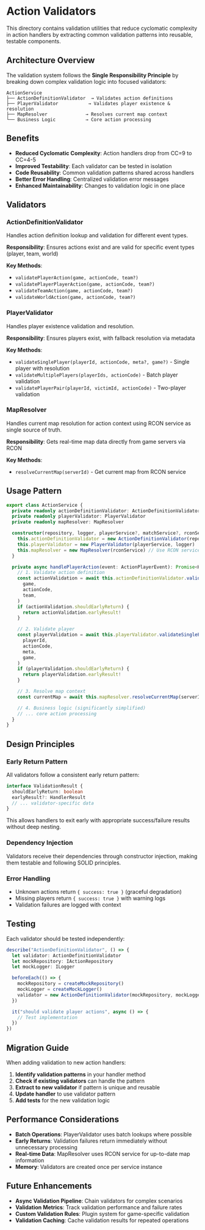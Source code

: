 # Action Validators

This directory contains validation utilities that reduce cyclomatic complexity in action handlers by extracting common validation patterns into reusable, testable components.

## Architecture Overview

The validation system follows the **Single Responsibility Principle** by breaking down complex validation logic into focused validators:

```
ActionService
├── ActionDefinitionValidator  → Validates action definitions
├── PlayerValidator           → Validates player existence & resolution
├── MapResolver              → Resolves current map context
└── Business Logic           → Core action processing
```

## Benefits

- **Reduced Cyclomatic Complexity**: Action handlers drop from CC=9 to CC=4-5
- **Improved Testability**: Each validator can be tested in isolation
- **Code Reusability**: Common validation patterns shared across handlers
- **Better Error Handling**: Centralized validation error messages
- **Enhanced Maintainability**: Changes to validation logic in one place

## Validators

### ActionDefinitionValidator

Handles action definition lookup and validation for different event types.

**Responsibility**: Ensures actions exist and are valid for specific event types (player, team, world)

**Key Methods**:

- `validatePlayerAction(game, actionCode, team?)`
- `validatePlayerPlayerAction(game, actionCode, team?)`
- `validateTeamAction(game, actionCode, team?)`
- `validateWorldAction(game, actionCode, team?)`

### PlayerValidator

Handles player existence validation and resolution.

**Responsibility**: Ensures players exist, with fallback resolution via metadata

**Key Methods**:

- `validateSinglePlayer(playerId, actionCode, meta?, game?)` - Single player with resolution
- `validateMultiplePlayers(playerIds, actionCode)` - Batch player validation
- `validatePlayerPair(playerId, victimId, actionCode)` - Two-player validation

### MapResolver

Handles current map resolution for action context using RCON service as single source of truth.

**Responsibility**: Gets real-time map data directly from game servers via RCON

**Key Methods**:

- `resolveCurrentMap(serverId)` - Get current map from RCON service

## Usage Pattern

```typescript
export class ActionService {
  private readonly actionDefinitionValidator: ActionDefinitionValidator
  private readonly playerValidator: PlayerValidator
  private readonly mapResolver: MapResolver

  constructor(repository, logger, playerService?, matchService?, rconService?) {
    this.actionDefinitionValidator = new ActionDefinitionValidator(repository, logger)
    this.playerValidator = new PlayerValidator(playerService, logger)
    this.mapResolver = new MapResolver(rconService) // Use RCON service for real-time map data
  }

  private async handlePlayerAction(event: ActionPlayerEvent): Promise<HandlerResult> {
    // 1. Validate action definition
    const actionValidation = await this.actionDefinitionValidator.validatePlayerAction(
      game,
      actionCode,
      team,
    )
    if (actionValidation.shouldEarlyReturn) {
      return actionValidation.earlyResult!
    }

    // 2. Validate player
    const playerValidation = await this.playerValidator.validateSinglePlayer(
      playerId,
      actionCode,
      meta,
      game,
    )
    if (playerValidation.shouldEarlyReturn) {
      return playerValidation.earlyResult!
    }

    // 3. Resolve map context
    const currentMap = await this.mapResolver.resolveCurrentMap(serverId)

    // 4. Business logic (significantly simplified)
    // ... core action processing
  }
}
```

## Design Principles

### Early Return Pattern

All validators follow a consistent early return pattern:

```typescript
interface ValidationResult {
  shouldEarlyReturn: boolean
  earlyResult?: HandlerResult
  // ... validator-specific data
}
```

This allows handlers to exit early with appropriate success/failure results without deep nesting.

### Dependency Injection

Validators receive their dependencies through constructor injection, making them testable and following SOLID principles.

### Error Handling

- Unknown actions return `{ success: true }` (graceful degradation)
- Missing players return `{ success: true }` with warning logs
- Validation failures are logged with context

## Testing

Each validator should be tested independently:

```typescript
describe("ActionDefinitionValidator", () => {
  let validator: ActionDefinitionValidator
  let mockRepository: IActionRepository
  let mockLogger: ILogger

  beforeEach(() => {
    mockRepository = createMockRepository()
    mockLogger = createMockLogger()
    validator = new ActionDefinitionValidator(mockRepository, mockLogger)
  })

  it("should validate player actions", async () => {
    // Test implementation
  })
})
```

## Migration Guide

When adding validation to new action handlers:

1. **Identify validation patterns** in your handler method
2. **Check if existing validators** can handle the pattern
3. **Extract to new validator** if pattern is unique and reusable
4. **Update handler** to use validator pattern
5. **Add tests** for the new validation logic

## Performance Considerations

- **Batch Operations**: PlayerValidator uses batch lookups where possible
- **Early Returns**: Validation failures return immediately without unnecessary processing
- **Real-time Data**: MapResolver uses RCON service for up-to-date map information
- **Memory**: Validators are created once per service instance

## Future Enhancements

- **Async Validation Pipeline**: Chain validators for complex scenarios
- **Validation Metrics**: Track validation performance and failure rates
- **Custom Validation Rules**: Plugin system for game-specific validation
- **Validation Caching**: Cache validation results for repeated operations
